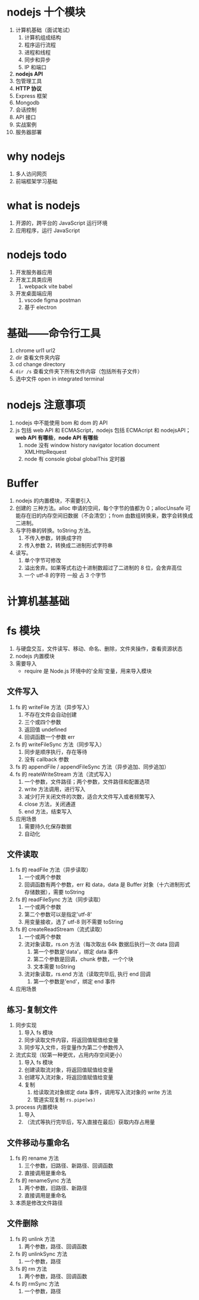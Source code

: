 # nodejs 十个模块

1. 计算机基础（面试笔试）
   1. 计算机组成结构
   2. 程序运行流程
   3. 进程和线程
   4. 同步和异步
   5. IP 和端口
2. **nodejs API**
3. 包管理工具
4. **HTTP 协议**
5. Express 框架
6. Mongodb
7. 会话控制
8. API 接口
9. 实战案例
10. 服务器部署

# why nodejs

1. 多人访问网页
2. 前端框架学习基础

# what is nodejs

1. 开源的，跨平台的 JavaScript 运行环境
2. 应用程序，运行 JavaScript

# nodejs todo

1. 开发服务器应用
2. 开发工具类应用
   1. webpack vite babel
3. 开发桌面端应用
   1. vscode figma postman
   2. 基于 electron

# 基础——命令行工具

1. chrome url1 url2
2. dir 查看文件夹内容
3. cd change directory
4. `dir /s` 查看文件夹下所有文件内容（包括所有子文件）
5. 选中文件 open in integrated terminal

# nodejs 注意事项

1. nodejs 中不能使用 bom 和 dom 的 API
2. js 包括 web API 和 ECMAScript，nodejs 包括 ECMAcript 和 nodejsAPI；**web API 有哪些**，**node API 有哪些**
   1. node 没有 window history navigator location document XMLHttpRequest
   2. node 有 console global globalThis 定时器

# Buffer

1. nodejs 的内置模块，不需要引入
2. 创建的 三种方法。alloc 申请的空间，每个字节的值都为 0；allocUnsafe 可能存在旧的内存空间旧数据（不会清空）；from 由数组转换来，数字会转换成二进制。
3. 与字符串的转换。toString 方法。
   1. 不传入参数，转换成字符
   2. 传入参数 2，转换成二进制形式字符串
4. 读写。
   1. 单个字节可修改
   2. 溢出舍弃。如果等式右边十进制数超过了二进制的 8 位，会舍弃高位
   3. 一个 utf-8 的字符 一般 占 3 个字节

# 计算机基基础

# fs 模块

1. 与硬盘交互，文件读写、移动、命名、删除，文件夹操作，查看资源状态
2. nodejs 内置模块
3. 需要导入
   - require 是 Node.js 环境中的'全局'变量，用来导入模块

## 文件写入

1. fs 的 writeFile 方法（异步写入）
   1. 不存在文件会自动创建
   2. 三个或四个参数
   3. 返回值 undefined
   4. 回调函数一个参数 err
2. fs 的 writeFileSync 方法（同步写入）
   1. 同步是顺序执行，存在等待
   2. 没有 callback 参数
3. fs 的 appendFile / appendFileSync 方法（异步追加、同步追加）
4. fs 的 reateWriteStream 方法（流式写入）
   1. 一个参数，文件路径；两个参数，文件路径和配置选项
   2. write 方法调用，进行写入
   3. 减少打开关闭文件的次数，适合大文件写入或者频繁写入
   4. close 方法，关闭通道
   5. end 方法，结束写入
5. 应用场景
   1. 需要持久化保存数据
   2. 自动化

## 文件读取

1. fs 的 readFile 方法（异步读取）
   1. 一个或两个参数
   2. 回调函数有两个参数，err 和 data，data 是 Buffer 对象（十六进制形式存储数据），需要 toString
2. fs 的 readFileSync 方法（同步读取）
   1. 一个或两个参数
   2. 第二个参数可以是指定'utf-8'
   3. 用变量接收，选了 utf-8 则不需要 toString
3. fs 的 createReadStream（流式读取）
   1. 一个或两个参数
   2. 流对象读取，rs.on 方法（每次取出 64k 数据后执行一次 data 回调
      1. 第一个参数是'data'，绑定 data 事件
      2. 第二个参数是回调，chunk 参数，一个个块
      3. 文本需要 toString
   3. 流对象读取，rs.end 方法（读取完毕后, 执行 end 回调
      1. 第一个参数是'end'，绑定 end 事件
4. 应用场景

## 练习-复制文件

1. 同步实现
   1. 导入 fs 模块
   2. 同步读取文件内容，将返回值赋值给变量
   3. 同步写入文件，将变量作为第二个参数传入
2. 流式实现（较第一种更优，占用内存空间更小）
   1. 导入 fs 模块
   2. 创建读取流对象，将返回值赋值给变量
   3. 创建写入流对象，将返回值赋值给变量
   4. 复制
      1. 给读取流对象绑定 data 事件，调用写入流对象的 write 方法
      2. 管道实现复制 `rs.pipe(ws)`
3. process 内置模块
   1. 导入
   2. （流式等执行完毕后，写入直接在最后）获取内存占用量

## 文件移动与重命名

1. fs 的 rename 方法
   1. 三个参数，旧路径、新路径、回调函数
   2. 直接调用是重命名
2. fs 的 renameSync 方法
   1. 两个参数，旧路径、新路径
   2. 直接调用是重命名
3. 本质是修改文件路径

## 文件删除

1. fs 的 unlink 方法
   1. 两个参数，路径、回调函数
2. fs 的 unlinkSync 方法
   1. 一个参数，路径
3. fs 的 rm 方法
   1. 两个参数，路径、回调函数
4. fs 的 rmSync 方法
   1. 一个参数，路径

##
